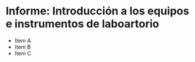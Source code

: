 # Informe: Introducción a los equipos e instrumentos de laboartorio
                
*  Item A
*  Item B
*  Item C
